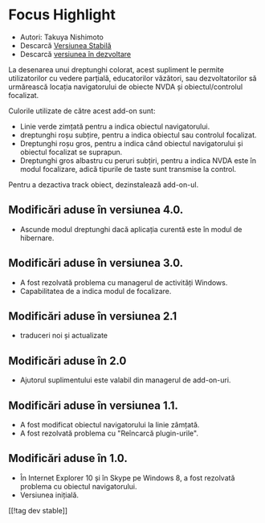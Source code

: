 # Focus Highlight #

* Autori: Takuya Nishimoto
* Descarcă [Versiunea Stabilă][2]
* Descarcă [versiunea în dezvoltare][1]

La desenarea unui dreptunghi colorat, acest supliment le permite
utilizatorilor cu vedere parțială, educatorilor văzători, sau
dezvoltatorilor să urmărească locația navigatorului de obiecte NVDA și
obiectul/controlul focalizat.

Culorile utilizate de către acest add-on sunt:

* Linie verde zimțată pentru a indica obiectul navigatorului.
* dreptunghi roșu subțire, pentru a indica obiectul sau controlul focalizat.
* Dreptunghi roșu gros, pentru a indica când obiectul navigatorului și
  obiectul focalizat se suprapun.
* Dreptunghi gros albastru cu peruri subțiri, pentru a indica NVDA este în
  modul focalizare, adică tipurile de taste sunt transmise la control.

Pentru a dezactiva track obiect, dezinstalează add-on-ul.

## Modificări aduse în versiunea 4.0. ##

* Ascunde modul dreptunghi dacă aplicația curentă este în modul de
  hibernare.

## Modificări aduse în versiunea 3.0. ##

* A fost rezolvată problema cu managerul de activități Windows.
* Capabilitatea de a indica modul de focalizare.

## Modificări aduse în versiunea 2.1 ##

* traduceri noi și actualizate

## Modificări aduse în 2.0 ##

* Ajutorul suplimentului este valabil din managerul de add-on-uri.

## Modificări aduse în versiunea 1.1. ##

* A fost modificat obiectul navigatorului la linie zâmțată.
* A fost rezolvată problema cu "Reîncarcă plugin-urile".

## Modificări aduse în 1.0. ##

* În Internet Explorer 10 și în Skype pe Windows 8, a fost rezolvată
  problema cu obiectul navigatorului.
* Versiunea inițială.


[[!tag dev stable]]

[1]: http://addons.nvda-project.org/files/get.php?file=fh-dev

[2]: http://addons.nvda-project.org/files/get.php?file=fh
